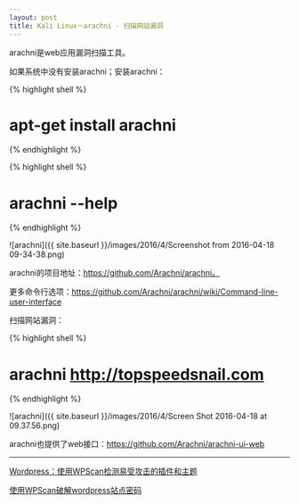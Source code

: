 ```yaml
---
layout: post
title: Kali Linux－arachni - 扫描网站漏洞
---
```


arachni是web应用漏洞扫描工具。

如果系统中没有安装arachni；安装arachni：

{% highlight shell %}
# apt-get install arachni
{% endhighlight %}

{% highlight shell %}
# arachni --help
{% endhighlight %}

![arachni]({{ site.baseurl }}/images/2016/4/Screenshot from 2016-04-18 09-34-38.png)

arachni的项目地址：https://github.com/Arachni/arachni。

更多命令行选项：https://github.com/Arachni/arachni/wiki/Command-line-user-interface

扫描网站漏洞：

{% highlight shell %}
# arachni http://topspeedsnail.com
{% endhighlight %}

![arachni]({{ site.baseurl }}/images/2016/4/Screen Shot 2016-04-18 at 09.37.56.png)

arachni也提供了web接口：https://github.com/Arachni/arachni-ui-web

*****

[Wordpress：使用WPScan检测易受攻击的插件和主题](http://blog.topspeedsnail.com/archives/2267)

[使用WPScan破解wordpress站点密码](http://blog.topspeedsnail.com/archives/4228)
